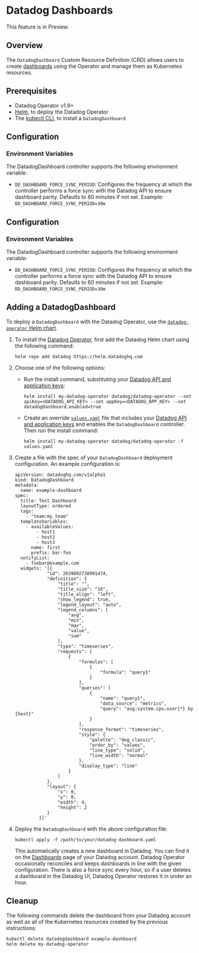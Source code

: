 # Datadog Dashboards
This feature is in Preview.

## Overview
The `DatadogDashboard` Custom Resource Definition (CRD) allows users to create [dashboards][1] using the Operator and manage them as Kubernetes resources.

## Prerequisites

- Datadog Operator v1.9+
- [Helm][2], to deploy the Datadog Operator
- The [kubectl CLI][3], to install a `DatadogDashboard`

## Configuration

### Environment Variables

The DatadogDashboard controller supports the following environment variable:

- `DD_DASHBOARD_FORCE_SYNC_PERIOD`: Configures the frequency at which the controller performs a force sync with the Datadog API to ensure dashboard parity. Defaults to 60 minutes if not set. Example: `DD_DASHBOARD_FORCE_SYNC_PERIOD=30m`

## Configuration

### Environment Variables

The DatadogDashboard controller supports the following environment variable:

- `DD_DASHBOARD_FORCE_SYNC_PERIOD`: Configures the frequency at which the controller performs a force sync with the Datadog API to ensure dashboard parity. Defaults to 60 minutes if not set. Example: `DD_DASHBOARD_FORCE_SYNC_PERIOD=30m`


## Adding a DatadogDashboard

To deploy a `DatadogDashboard` with the Datadog Operator, use the [`datadog-operator` Helm chart][4].

1. To install the [Datadog Operator][5], first add the Datadog Helm chart using the following command:

    ```shell
    helm repo add datadog https://helm.datadoghq.com
    ```

1. Choose one of the following options:

    * Run the install command, substituting your [Datadog API and application keys][6]:

        ```shell
        helm install my-datadog-operator datadog/datadog-operator --set apiKey=<DATADOG_API_KEY> --set appKey=<DATADOG_APP_KEY> --set datadogDashboard.enabled=true
        ```

    * Create an override [`values.yaml`][7] file that includes your [Datadog API and application keys][6] and enables the `DatadogDashboard` controller. Then run the install command:

        ```shell
        helm install my-datadog-operator datadog/datadog-operator -f values.yaml
        ```

2. Create a file with the spec of your `DatadogDashboard` deployment configuration. An example configuration is:


    ```
    apiVersion: datadoghq.com/v1alpha1
    kind: DatadogDashboard
    metadata:
      name: example-dashboard
    spec:
      title: Test Dashboard
      layoutType: ordered
      tags:
        - "team:my_team"
      templateVariables:
        - availableValues:
            - host1
            - host2
            - host3
          name: first
          prefix: bar-foo
      notifyList:
        - foobar@example.com
      widgets: '[{
                "id": 2639892738901474,
                "definition": {
                    "title": "",
                    "title_size": "16",
                    "title_align": "left",
                    "show_legend": true,
                    "legend_layout": "auto",
                    "legend_columns": [
                        "avg",
                        "min",
                        "max",
                        "value",
                        "sum"
                    ],
                    "type": "timeseries",
                    "requests": [
                        {
                            "formulas": [
                                {
                                    "formula": "query1"
                                }
                            ],
                            "queries": [
                                {
                                    "name": "query1",
                                    "data_source": "metrics",
                                    "query": "avg:system.cpu.user{*} by {host}"
                                }
                            ],
                            "response_format": "timeseries",
                            "style": {
                                "palette": "dog_classic",
                                "order_by": "values",
                                "line_type": "solid",
                                "line_width": "normal"
                            },
                            "display_type": "line"
                        }
                    ]
                },
                "layout": {
                    "x": 0,
                    "y": 0,
                    "width": 4,
                    "height": 2
                }
             }]'
    ```

3. Deploy the `DatadogDashboard` with the above configuration file:

    ```shell
    kubectl apply -f /path/to/your/datadog-dashboard.yaml
    ```

    This automatically creates a new dashboard in Datadog. You can find it on the [Dashboards][8] page of your Datadog account.
    Datadog Operator occasionally reconciles and keeps dashboards in line with the given configuration. There is also a force 
    sync every hour, so if a user deletes a dashboard in the Datadog UI, Datadog Operator restores it in under an hour.


## Cleanup

The following commands delete the dashboard from your Datadog account as well as all of the Kubernetes resources created by the previous instructions:

```shell
kubectl delete datadogdashboard example-dashboard
helm delete my-datadog-operator
```


[1]: https://docs.datadoghq.com/dashboards/
[2]: https://helm.sh
[3]: https://kubernetes.io/docs/tasks/tools/install-kubectl/
[4]: https://github.com/DataDog/helm-charts/tree/main/charts/datadog-operator
[5]: https://artifacthub.io/packages/helm/datadog/datadog-operator
[6]: https://app.datadoghq.com/account/settings#api
[7]: https://github.com/DataDog/helm-charts/blob/main/charts/datadog-operator/values.yaml
[8]: https://app.datadoghq.com/dashboard/lists
